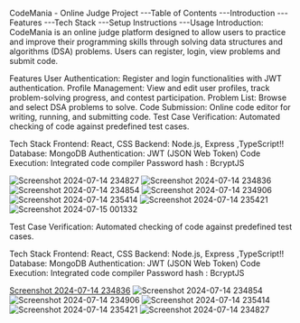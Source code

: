 CodeMania - Online Judge Project
   ---Table of Contents
          ---Introduction
          ---Features
          ---Tech Stack
          ---Setup Instructions
          ---Usage
Introduction:
    CodeMania is an online judge platform designed to allow users to practice and improve their programming skills through solving data structures and algorithms (DSA) problems. Users can register, login, view 
    problems and submit code.

Features
User Authentication: Register and login functionalities with JWT authentication.
Profile Management: View and edit user profiles, track problem-solving progress, and contest participation.
Problem List: Browse and select DSA problems to solve.
Code Submission: Online code editor for writing, running, and submitting code.
Test Case Verification: Automated checking of code against predefined test cases.

Tech Stack
Frontend: React, CSS
Backend: Node.js, Express ,TypeScript!!
Database: MongoDB
Authentication: JWT (JSON Web Token)
Code Execution: Integrated code compiler
Password hash : BcryptJS



![Screenshot 2024-07-14 234827](https://github.com/user-attachments/assets/ffeb7e4e-7ebc-4a2c-adf5-700ef8c0c75f)
![Screenshot 2024-07-14 234836](https://github.com/user-attachments/assets/2ed945be-74a6-4f85-9446-d44b2b50ac36)
![Screenshot 2024-07-14 234854](https://github.com/user-attachments/assets/3adc4cf1-c05f-4cef-9c35-831e60d252ff)
![Screenshot 2024-07-14 234906](https://github.com/user-attachments/assets/356ff6d4-a4a9-4e53-8e08-1712405a4c9f)
![Screenshot 2024-07-14 235414](https://github.com/user-attachments/assets/c714a815-3d6d-4b5a-a770-7fd4863ab00e)
![Screenshot 2024-07-14 235421](https://github.com/user-attachments/assets/a066970b-a97d-4cc8-b8d6-dcda3152f556)
![Screenshot 2024-07-15 001332](https://github.com/user-attachments/assets/c3e16b2d-d5bd-4a51-b660-629621346456)

Test Case Verification: Automated checking of code against predefined test cases.

Tech Stack
Frontend: React, CSS
Backend: Node.js, Express ,TypeScript!!
Database: MongoDB
Authentication: JWT (JSON Web Token)
Code Execution: Integrated code compiler
Password hash : BcryptJS

[Screenshot 2024-07-14 234836](https://github.com/user-attachments/assets/93019a3a-7268-477d-8890-b068a575bdc3)
![Screenshot 2024-07-14 234854](https://github.com/user-attachments/assets/70c2122e-8684-4534-971f-5b33d007bd10)
![Screenshot 2024-07-14 234906](https://github.com/user-attachments/assets/c486066b-4646-451a-9ed9-d44a0a86cc5c)
![Screenshot 2024-07-14 235414](https://github.com/user-attachments/assets/6dd511a0-b3a8-4d96-bbdd-81092560be3e)
![Screenshot 2024-07-14 235421](https://github.com/user-attachments/assets/c0bf4340-4553-4ab2-a6de-b87ca4a3db8a)
![Screenshot 2024-07-14 234827](https://github.com/user-attachments/assets/685c3d61-c4de-42f4-9ecb-aa9a4fa43d48)

